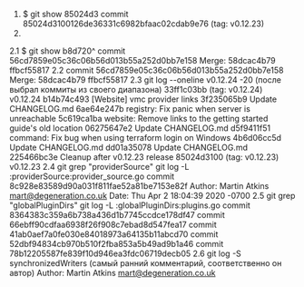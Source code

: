 1. $ git show 85024d3
commit 85024d3100126de36331c6982bfaac02cdab9e76 (tag: v0.12.23)
2. 
2.1 $ git show b8d720^
commit 56cd7859e05c36c06b56d013b55a252d0bb7e158
Merge: 58dcac4b79 ffbcf55817
2.2 commit 56cd7859e05c36c06b56d013b55a252d0bb7e158
Merge: 58dcac4b79 ffbcf55817
2.3 git log --oneline v0.12.24 -20 (после выбрал коммиты из своего диапазона)
33ff1c03bb (tag: v0.12.24) v0.12.24
b14b74c493 [Website] vmc provider links
3f235065b9 Update CHANGELOG.md
6ae64e247b registry: Fix panic when server is unreachable
5c619ca1ba website: Remove links to the getting started guide's old location
06275647e2 Update CHANGELOG.md
d5f9411f51 command: Fix bug when using terraform login on Windows
4b6d06cc5d Update CHANGELOG.md
dd01a35078 Update CHANGELOG.md
225466bc3e Cleanup after v0.12.23 release
85024d3100 (tag: v0.12.23) v0.12.23
2.4 git grep "providerSource" 
git log -L :providerSource:provider_source.go
commit 8c928e83589d90a031f811fae52a81be7153e82f
Author: Martin Atkins <mart@degeneration.co.uk>
Date:   Thu Apr 2 18:04:39 2020 -0700
2.5 git grep "globalPluginDirs"
git log -L :globalPluginDirs:plugins.go
commit 8364383c359a6b738a436d1b7745ccdce178df47
commit 66ebff90cdfaa6938f26f908c7ebad8d547fea17
commit 41ab0aef7a0fe030e84018973a64135b11abcd70
commit 52dbf94834cb970b510f2fba853a5b49ad9b1a46
commit 78b12205587fe839f10d946ea3fdc06719decb05
2.6 git log -S synchronizedWriters (самый ранний комментарий, соответственно он автор)
Author: Martin Atkins <mart@degeneration.co.uk>
